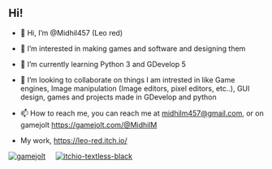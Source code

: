  ## Hi! 
- 👋 Hi, I’m @Midhil457 (Leo red)

- 👀 I’m interested in making games and software and designing them

- 🌱 I’m currently learning Python 3 and GDevelop 5

- 💞️ I’m looking to collaborate on things I am intrested in like Game engines, Image manipulation (Image editors, pixel editors, etc..), GUI design, games and projects made in GDevelop and python

- 📫 How to reach me, you can reach me at midhilm457@gmail.com, or on gamejolt https://gamejolt.com/@MidhilM

-    My work, https://leo-red.itch.io/


[![gamejolt](https://user-images.githubusercontent.com/73597906/153435529-cb08b3db-19fa-4bf5-8f6f-def2020302ff.svg)](https://gamejolt.com/@MidhilM)&nbsp;&nbsp;&nbsp;&nbsp;&nbsp;[![itchio-textless-black](https://user-images.githubusercontent.com/73597906/153436229-1d532b44-877a-4bf3-b6a6-3649075563b6.svg)](https://leo-red.itch.io/)
